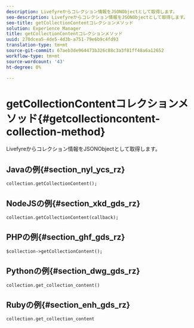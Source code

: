 ```yaml
---
description: Livefyreからコレクション情報をJSONObjectとして取得します。
seo-description: Livefyreからコレクション情報をJSONObjectとして取得します。
seo-title: getCollectionContentコレクションメソッド
solution: Experience Manager
title: getCollectionContentコレクションメソッド
uuid: 270dcea5-4de5-4d3b-a751-79e6b9c4fd93
translation-type: tm+mt
source-git-commit: 67aeb3de964473b326c88c3a3f81ff48a6a12652
workflow-type: tm+mt
source-wordcount: '43'
ht-degree: 0%

---
```



# getCollectionContentコレクションメソッド{#getcollectioncontent-collection-method}

Livefyreからコレクション情報をJSONObjectとして取得します。

## Javaの例{#section_nyl_ycs_rz}

```
collection.getCollectionContent(); 
```

## NodeJSの例{#section_xkd_gds_rz}

```
collection.getCollectionContent(callback); 
```

## PHPの例{#section_ghf_gds_rz}

```
$collection->getCollectionContent(); 
```

## Pythonの例{#section_dwg_gds_rz}

```
collection.get_collection_content() 
```

## Rubyの例{#section_enh_gds_rz}

```
collection.get_collection_content 
```

